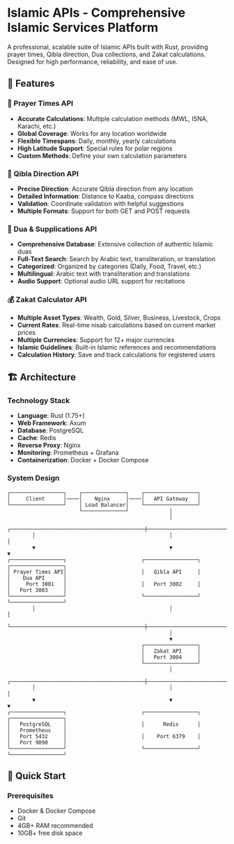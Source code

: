 # Islamic APIs - Comprehensive Islamic Services Platform

A professional, scalable suite of Islamic APIs built with Rust, providing prayer times, Qibla direction, Dua collections, and Zakat calculations. Designed for high performance, reliability, and ease of use.

## 🌟 Features

### 🕌 Prayer Times API
- **Accurate Calculations**: Multiple calculation methods (MWL, ISNA, Karachi, etc.)
- **Global Coverage**: Works for any location worldwide
- **Flexible Timespans**: Daily, monthly, yearly calculations
- **High Latitude Support**: Special rules for polar regions
- **Custom Methods**: Define your own calculation parameters

### 🧭 Qibla Direction API
- **Precise Direction**: Accurate Qibla direction from any location
- **Detailed Information**: Distance to Kaaba, compass directions
- **Validation**: Coordinate validation with helpful suggestions
- **Multiple Formats**: Support for both GET and POST requests

### 📿 Dua & Supplications API
- **Comprehensive Database**: Extensive collection of authentic Islamic duas
- **Full-Text Search**: Search by Arabic text, transliteration, or translation
- **Categorized**: Organized by categories (Daily, Food, Travel, etc.)
- **Multilingual**: Arabic text with transliteration and translations
- **Audio Support**: Optional audio URL support for recitations

### 💰 Zakat Calculator API
- **Multiple Asset Types**: Wealth, Gold, Silver, Business, Livestock, Crops
- **Current Rates**: Real-time nisab calculations based on current market prices
- **Multiple Currencies**: Support for 12+ major currencies
- **Islamic Guidelines**: Built-in Islamic references and recommendations
- **Calculation History**: Save and track calculations for registered users

## 🏗️ Architecture

### Technology Stack
- **Language**: Rust (1.75+)
- **Web Framework**: Axum
- **Database**: PostgreSQL
- **Cache**: Redis
- **Reverse Proxy**: Nginx
- **Monitoring**: Prometheus + Grafana
- **Containerization**: Docker + Docker Compose

### System Design
```
┌─────────────────┐    ┌──────────────┐    ┌─────────────────┐
│     Client      │────│    Nginx     │────│   API Gateway   │
└─────────────────┘    │ Load Balancer│    └─────────────────┘
                       └──────────────┘             │
                                                    │
        ┌───────────────────────────────────────────┼───────────────────────────────────────────┐
        │                                           │                                           │
        ▼                                           ▼                                           ▼
┌─────────────────┐                        ┌─────────────────┐                        ┌─────────────────┐
│ Prayer Times API│                        │   Qibla API     │                        │    Dua API      │
│     Port 3001   │                        │   Port 3002     │                        │   Port 3003     │
└─────────────────┘                        └─────────────────┘                        └─────────────────┘
        │                                           │                                           │
        └───────────────────────────────────────────┼───────────────────────────────────────────┘
                                                    │
                                                    ▼
                                           ┌─────────────────┐
                                           │   Zakat API     │
                                           │   Port 3004     │
                                           └─────────────────┘
                                                    │
        ┌───────────────────────────────────────────┼───────────────────────────────────────────┐
        │                                           │                                           │
        ▼                                           ▼                                           ▼
┌─────────────────┐                        ┌─────────────────┐                        ┌─────────────────┐
│   PostgreSQL    │                        │      Redis      │                        │   Prometheus    │
│   Port 5432     │                        │    Port 6379    │                        │   Port 9090     │
└─────────────────┘                        └─────────────────┘                        └─────────────────┘
```

## 🚀 Quick Start

### Prerequisites
- Docker & Docker Compose
- Git
- 4GB+ RAM recommended
- 10GB+ free disk space
